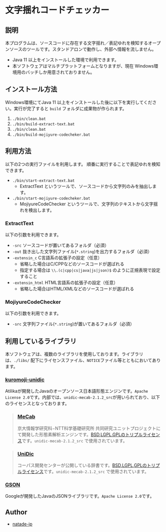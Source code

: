 # 文字揺れコードチェッカー

## 説明

本プログラムは、ソースコードに存在する文字揺れ／表記ゆれを検知するオープンソースのツールです。スタンドアロンで動作し、外部へ情報を流しません。

- Java 11 以上をインストールした環境で利用できます。
- 本ソフトウェアはマルチプラットフォームとなりますが、現在 Windows環境用のバッチしか用意されておりません。

## インストール方法

Windows環境にてJava 11 以上をインストールした後に以下を実行してください。実行が完了すると `build` フォルダに成果物が作られます。

1. `./bin/clean.bat`
2. `./bin/build-extract-text.bat`
3. `./bin/clean.bat`
4. `./bin/build-mojiyure-codecheker.bat`

## 利用方法

以下の2つの実行ファイルを利用します。
順番に実行することで表記ゆれを検知できます。

- `./bin/start-extract-text.bat`
  - ExtractText というツールで、ソースコードから文字列のみを抽出します。
- `./bin/start-mojiyure-codecheker.bat`
  - MojiyureCodeChecker というツールで、文字列のテキストから文字揺れを検出します。

### ExtractText

以下の引数を利用できます。

- `-src` ソースコードが置いてあるフォルダ（必須）
- `-out` 抜き出した文字列ファイル(`*.string`)を出力するフォルダ（必須）
- `-extensin_c` C言語系の拡張子の設定（任意）
  - 省略した場合はC/CPPなどのソースコードが選ばれる
  - 指定する場合は `\\.(c|cpp|cs|java|js|json)$` のように正規表現で設定すること
- `-extensin_html` HTML言語系の拡張子の設定（任意）
  - 省略した場合はHTML/XMLなどのソースコードが選ばれる

### MojiyureCodeChecker

以下の引数を利用できます。

- `-src` 文字列ファイル(`*.string`)が置いてあるフォルダ（必須）

## 利用しているライブラリ

本ソフトウェアは、複数のライブラリを使用しております。ライブラリは、`./libs/` 配下にライセンスファイル、`NOTICE`ファイル等とともにおいてあります。

### [kuromoji-unidic](https://github.com/atilika/kuromoji)

Atilikaが開発したJavaのオープンソース日本語形態エンジンです。`Apache License 2.0`です。内部では、`unidic-mecab-2.1.2_src`が用いられており、以下のライセンスとなっております。

> ### [MeCab](https://taku910.github.io/mecab/)
> 京大情報学研究科−NTT科学基礎研究所 共同研究ユニットプロジェクトにて開発した形態素解析エンジンです。[BSD,LGPL,GPLのトリプルライセンス](https://taku910.github.io/mecab/)です。`unidic-mecab-2.1.2_src` で使用されています。

> ### [UniDic](https://ccd.ninjal.ac.jp/unidic/)
> コーパス開発センターが公開している辞書です。[BSD,LGPL,GPLのトリプルライセンス](https://ccd.ninjal.ac.jp/unidic/faq#license)です。`unidic-mecab-2.1.2_src` で使用されています。

### [GSON](https://github.com/google/gson)

Googleが開発したJavaのJSONライブラリです。`Apache License 2.0`です。

## Author
- [natade-jp](https://github.com/natade-jp/)
